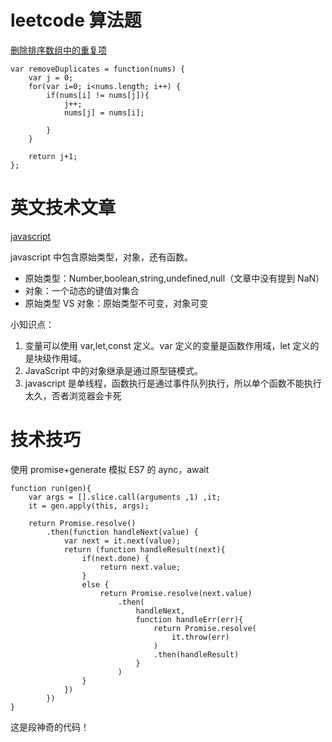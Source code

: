 # leetcode 算法题

[删除排序数组中的重复项](https://leetcode-cn.com/articles/remove-duplicates-from-sorted-array/)

```
var removeDuplicates = function(nums) {
    var j = 0;
    for(var i=0; i<nums.length; i++) {
        if(nums[i] != nums[j]){
            j++;
            nums[j] = nums[i];

        }
    }

    return j+1;
};
```

# 英文技术文章

[javascript](https://medium.freecodecamp.org/learn-these-javascript-fundamentals-and-become-a-better-developer-2a031a0dc9cf)

javascript 中包含原始类型，对象，还有函数。

* 原始类型：Number,boolean,string,undefined,null（文章中没有提到 NaN）
* 对象：一个动态的键值对集合
* 原始类型 VS 对象：原始类型不可变，对象可变

小知识点：

1.  变量可以使用 var,let,const 定义。var 定义的变量是函数作用域，let 定义的是块级作用域。
2.  JavaScript 中的对象继承是通过原型链模式。
3.  javascript 是单线程，函数执行是通过事件队列执行，所以单个函数不能执行太久，否者浏览器会卡死

# 技术技巧

使用 promise+generate 模拟 ES7 的 aync，await

```
function run(gen){
    var args = [].slice.call(arguments ,1) ,it;
    it = gen.apply(this, args);

    return Promise.resolve()
        .then(function handleNext(value) {
            var next = it.next(value);
            return (function handleResult(next){
                if(next.done) {
                    return next.value;
                }
                else {
                    return Promise.resolve(next.value)
                        .then(
                            handleNext,
                            function handleErr(err){
                                return Promise.resolve(
                                    it.throw(err)
                                )
                                .then(handleResult)
                            }
                        )
                }
            })
        })
}
```

这是段神奇的代码！
